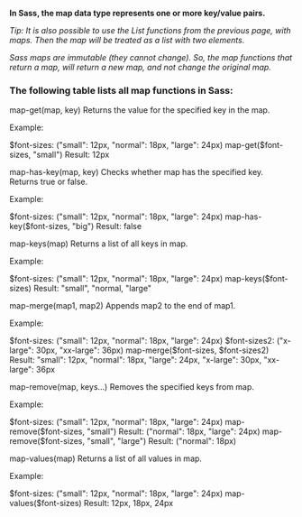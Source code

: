 **In Sass, the map data type represents one or more key/value pairs.**

_Tip: It is also possible to use the List functions from the previous page, with maps. Then the map will be treated as a list with two elements._

_Sass maps are immutable (they cannot change). So, the map functions that return a map, will return a new map, and not change the original map._

### The following table lists all map functions in Sass:

map-get(map, key)	Returns the value for the specified key in the map.

Example:

$font-sizes: ("small": 12px, "normal": 18px, "large": 24px)
map-get($font-sizes, "small")
Result: 12px

map-has-key(map, key)	Checks whether map has the specified key. Returns true or false.

Example:

$font-sizes: ("small": 12px, "normal": 18px, "large": 24px)
map-has-key($font-sizes, "big")
Result: false

map-keys(map)	Returns a list of all keys in map.

Example:

$font-sizes: ("small": 12px, "normal": 18px, "large": 24px)
map-keys($font-sizes)
Result: "small", "normal, "large"

map-merge(map1, map2)	Appends map2 to the end of map1.

Example:

$font-sizes: ("small": 12px, "normal": 18px, "large": 24px)
$font-sizes2: ("x-large": 30px, "xx-large": 36px)
map-merge($font-sizes, $font-sizes2)
Result: "small": 12px, "normal": 18px, "large": 24px, "x-large": 30px, "xx-large": 36px

map-remove(map, keys...)	Removes the specified keys from map.

Example:

$font-sizes: ("small": 12px, "normal": 18px, "large": 24px)
map-remove($font-sizes, "small")
Result: ("normal": 18px, "large": 24px)
map-remove($font-sizes, "small", "large")
Result: ("normal": 18px)

map-values(map)	Returns a list of all values in map.

Example:

$font-sizes: ("small": 12px, "normal": 18px, "large": 24px)
map-values($font-sizes)
Result: 12px, 18px, 24px